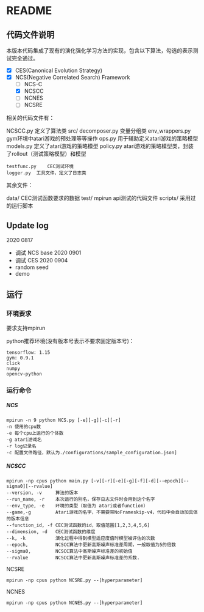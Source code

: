 # README

## 代码文件说明

本版本代码集成了现有的演化强化学习方法的实现，包含以下算法，勾选的表示测试完全通过。
- [x] CES(Canonical Evolution Strategy)
- [x] NCS(Negative Correlated Search) Framework
    - [ ] NCS-C
    - [x] NCSCC
    - [ ] NCNES
    - [ ] NCSRE

相关的代码文件有：

NCSCC.py 定义了算法类
src/
    decomposer.py   变量分组类
    env_wrappers.py gym环境中atari游戏的预处理等等操作
    ops.py          用于辅助定义atari游戏的策略模型
    models.py       定义了atari游戏的策略模型
    policy.py       atari游戏的策略模型类，封装了rollout（测试策略模型）和模型

    testfunc.py    CEC测试环境
    logger.py  工具文件，定义了日志类

其余文件：

data/                         CEC测试函数要求的数据
test/                         mpirun api测试的代码文件
scripts/                      采用过的运行脚本

## Update log
2020 0817
- 调试 NCS base
2020 0901
- 调试 CES
2020 0904
- random seed
- demo


## 运行

### 环境要求

要求支持mpirun

python推荐环境(没有版本号表示不要求固定版本号)：

    tensorflow: 1.15
    gym: 0.9.1
    click 
    numpy
    opencv-python

### 运行命令

##### NCS

```
mpirun -n 9 python NCS.py [-e][-g][-c][-r]
-n 使用的cpu数
-e 每个cpu上运行的个体数
-g atari游戏名
-r log记录名
-c 配置文件路径，默认为./configurations/sample_configuration.json]
```



##### NCSCC

```
mpirun -np cpus python main.py [-v][-r][-e][-g][-f][-d][--epoch][--sigma0][--rvalue]
--version, -v     算法的版本
--run_name, -r    本次运行的别名，保存日志文件时会用到这个名字
--env_type, -e    环境的类型（取值为 atari或者function）
--game,-g         Atari游戏的名字，不需要带NoFrameskip-v4，代码中会自动加具体的版本信息
--function_id, -f CEC测试函数的id，取值范围[1,2,3,4,5,6]
--dimension, -d   CEC测试函数的维度
--k, -k           演化过程中得到模型适应度值时模型被评估的次数
--epoch,          NCSCC算法中更新高斯噪声标准差周期，一般取值为5的倍数
--sigma0,         NCSCC算法中高斯噪声标准差的初始值
--rvalue          NCSCC算法中更新高斯噪声标准差的系数.
```

NCSRE
```
mpirun -np cpus python NCSRE.py --[hyperparameter]
```

NCNES
```
mpirun -np cpus python NCNES.py --[hyperparameter]
```

